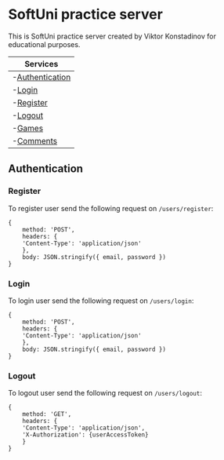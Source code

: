 # SoftUni practice server

This is SoftUni practice server created by Viktor Konstadinov for educational purposes.

| Services
|---
| -[Authentication](#authentication)
|   -[Login](#login)
|   -[Register](#register)
|   -[Logout](#logout)
| -[Games](#games)
| -[Comments](#comments)

## Authentication

### Register

To register user send the following request on `/users/register`:
```
{
    method: 'POST',
    headers: {
    'Content-Type': 'application/json'
    },
    body: JSON.stringify({ email, password })
}
```

### Login

To login user send the following request on `/users/login`:

```
{
    method: 'POST',
    headers: {
    'Content-Type': 'application/json'
    },
    body: JSON.stringify({ email, password })
}
```

### Logout

To logout user send the following request on `/users/logout`:

```
{
    method: 'GET',
    headers: {
    'Content-Type': 'application/json',
    'X-Authorization': {userAccessToken}
    }
}
```